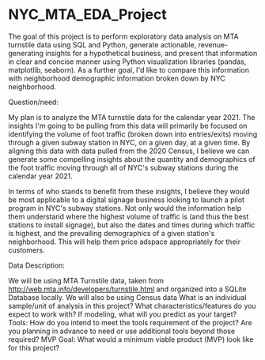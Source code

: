 # NYC_MTA_EDA_Project
 
The goal of this project is to perform exploratory data analysis on MTA turnstile data using SQL and Python, generate actionable, revenue-generating insights for a hypothetical business, and present that information in clear and concise manner using Python visualization libraries (pandas, matplotlib, seaborn). As a further goal, I'd like to compare this information with neighborhood demographic information broken down by NYC neighborhood. 

Question/need:

My plan is to analyze the MTA turnstile data for the calendar year 2021. The insights I'm going to be pulling from this data will primarily be focused on identifying the volume of foot traffic (broken down into entries/exits) moving through a given subway station in NYC, on a given day, at a given time. By aligning this data with data pulled from the 2020 Census, I believe we can generate some compelling insights about the quantity and demographics of the foot traffic moving through all of NYC's subway stations during the calendar year 2021.

In terms of who stands to benefit from these insights, I believe they would be most applicable to a digital signage business looking to launch a pilot program in NYC's subway stations. Not only would the information help them understand where the highest volume of traffic is (and thus the best stations to install signage), but also the dates and times during which traffic is highest, and the prevailing demographics of a given station's neighborhood. This will help them price adspace appropriately for their customers.


Data Description:

We will be using MTA Turnstile data, taken from http://web.mta.info/developers/turnstile.html and organized into a SQLite Database locally. We will also be using Census data
What is an individual sample/unit of analysis in this project? What characteristics/features do you expect to work with?
If modeling, what will you predict as your target?
Tools:
How do you intend to meet the tools requirement of the project?
Are you planning in advance to need or use additional tools beyond those required?
MVP Goal:
What would a minimum viable product (MVP) look like for this project?
